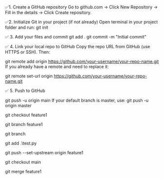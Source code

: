 ✅1. Create a GitHub repository
Go to github.com → Click New Repository → Fill in the details → Click Create repository.

✅2. Initialize Git in your project (if not already)
Open terminal in your project folder and run:
git init

✅ 3. Add your files and commit
git add .
git commit -m "Initial commit"

✅ 4. Link your local repo to GitHub
Copy the repo URL from GitHub (use HTTPS or SSH). Then:

git remote add origin https://github.com/your-username/your-repo-name.git
If you already have a remote and need to replace it:

git remote set-url origin https://github.com/your-username/your-repo-name.git

✅ 5. Push to GitHub

git push -u origin main
If your default branch is master, use:
git push -u origin master

 git checkout feature1

 git branch  feature1

 git branch

  git add .\test.py

  git push --set-upstream origin feature1

  git checkout main

  git merge feature1

  
